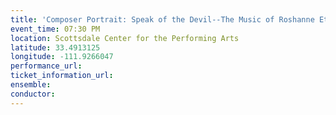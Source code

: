 ```yaml
---
title: 'Composer Portrait: Speak of the Devil--The Music of Roshanne Etezady'
event_time: 07:30 PM
location: Scottsdale Center for the Performing Arts
latitude: 33.4913125
longitude: -111.9266047
performance_url: 
ticket_information_url: 
ensemble: 
conductor: 
---
```

